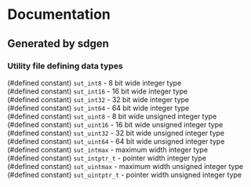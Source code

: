 # Documentation  
## Generated by sdgen
### Utility file defining data types
(#defined constant) `sut_int8` - 8 bit wide integer type  
(#defined constant) `sut_int16` - 16 bit wide integer type  
(#defined constant) `sut_int32` - 32 bit wide integer type  
(#defined constant) `sut_int64` - 64 bit wide integer type  
(#defined constant) `sut_uint8` - 8 bit wide unsigned integer type  
(#defined constant) `sut_uint16` - 16 bit wide unsigned integer type  
(#defined constant) `sut_uint32` - 32 bit wide unsigned integer type  
(#defined constant) `sut_uint64` - 64 bit wide unsigned integer type  
(#defined constant) `sut_intmax` - maximum width integer type  
(#defined constant) `sut_intptr_t` - pointer width integer type  
(#defined constant) `sut_uintmax` - maximum width unsigned integer type  
(#defined constant) `sut_uintptr_t` - pointer width unsigned integer type  
